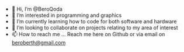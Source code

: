 - 👋 Hi, I’m @BeroQoda
- 👀 I’m interested in programming and graphics
- 🌱 I’m currently learning how to code for both software and hardware
- 💞️ I’m looking to collaborate on projects relating to my area of interest
- 📫 How to reach me ... Reach me here on Github or via email on beroberth@gmail.com

<!---
BeroQoda/BeroQoda is a ✨ special ✨ repository because its `README.md` (this file) appears on your GitHub profile.
You can click the Preview link to take a look at your changes.
--->
